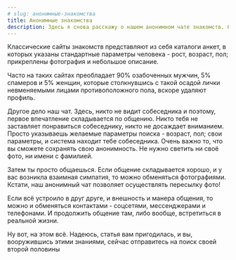 ```yaml
---
# slug: анонимные-знакомства
title: Анонимные знакомства
description: Здесь я снова расскажу о нашем анонимном чате знакомств. О том, какие преимущества есть у знакомств такого типа.
---
```


Классические сайты знакомств представляют из себя каталоги анкет, в которых указаны стандартные параметры человека - рост, возраст, пол; прикреплены фотография и небольшое описание.

Часто на таких сайтах преобладает 90% озабоченных мужчин, 5% спамеров и 5% женщин, которые столкнувшись с такой осадой лички невменяемыми лицами противоположного пола, вскоре удаляют профиль.

Другое дело наш чат. Здесь, никто не видит собеседника и поэтому, первое впечатление складывается по общению. Никто тебя не заставляет понравиться собеседнику, никто не досаждает вниманием. Просто указываешь желаемые параметры поиска - возраст, пол; свои параметры, и система находит тебе собеседника. Очень важно то, что вы сможете сохранять свою анонимность. Не нужно светить ни своё фото, ни имени с фамилией.

Затем ты просто общаешься. Если общение складывается хорошо, и у вас возникла взаимная симпатия, то можно обменяться фотографиями. Кстати, наш анонимный чат позволяет осуществлять пересылку фото!

Если всё устроило в друг друге, и внешность и манера общения, то можно и обменяться контактами - соцсетями, мессенджерами и телефонами. И продолжить общение там, либо вообще, встретиться в реальной жизни.

Ну вот, на этом всё. Надеюсь, статья вам пригодилась, и вы, вооружившись этими знаниями, сейчас отправитесь на поиск своей второй половины
